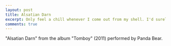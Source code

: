 ```yaml
---
layout: post
title: Alsatian Darn
excerpt: Only feel a chill whenever I come out from my shell. I'd surely lie if I said that I was sure that it might work out.
comments: true
---
```


"Alsatian Darn" from the album "Tomboy" (2011) performed by Panda Bear.

<div class="video"><object width="596" height="360"><param name="movie" value="http://www.youtube.com/v/MyygB6nWbvY?fs=1&amp;hl=en_US&amp;rel=0"></param><param name="allowFullScreen" value="true"></param><param name="allowscriptaccess" value="always"></param><embed src="http://www.youtube.com/v/MyygB6nWbvY?fs=1&amp;hl=en_US&amp;rel=0" type="application/x-shockwave-flash" allowscriptaccess="always" allowfullscreen="true" width="610" height="360"></embed></object></div><br>
